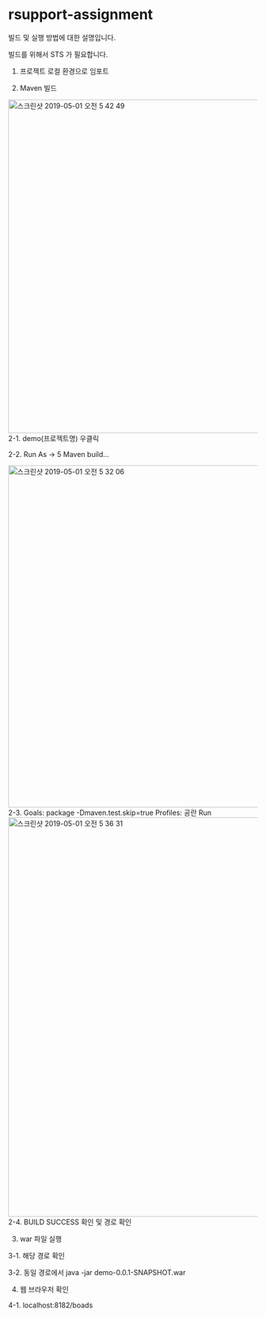 # rsupport-assignment

빌드 및 실행 방법에 대한 설명입니다.

빌드를 위해서 STS 가 필요합니다.


1. 프로젝트 로컬 환경으로 임포트
  
2. Maven 빌드
  <img width="674" alt="스크린샷 2019-05-01 오전 5 42 49" src="https://user-images.githubusercontent.com/20741709/56992132-52eccc00-6bd4-11e9-822a-9c06ddcbf378.png">
  2-1. demo(프로젝트명) 우클릭
  
  2-2. Run As -> 5 Maven build...

<img width="691" alt="스크린샷 2019-05-01 오전 5 32 06" src="https://user-images.githubusercontent.com/20741709/56992287-a7904700-6bd4-11e9-8e66-3ce4164f7041.png">
  2-3. Goals: package -Dmaven.test.skip=true
       Profiles: 공란
       Run

<img width="807" alt="스크린샷 2019-05-01 오전 5 36 31" src="https://user-images.githubusercontent.com/20741709/56992277-a2cb9300-6bd4-11e9-88da-66aaeddd64b2.png">
  2-4. BUILD SUCCESS 확인 및 경로 확인

3. war 파일 실행

  3-1. 해당 경로 확인
  
  3-2. 동일 경로에서
       java -jar demo-0.0.1-SNAPSHOT.war
       
4. 웹 브라우저 확인

  4-1. localhost:8182/boads
